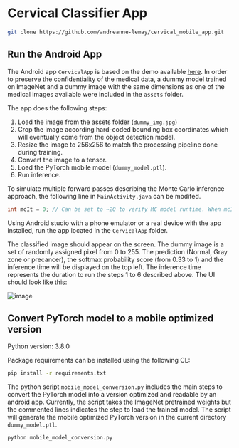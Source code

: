# Cervical Classifier App

```bash
git clone https://github.com/andreanne-lemay/cervical_mobile_app.git
```

## Run the Android App
The Android app `CervicalApp` is based on the demo available [here](https://github.com/pytorch/android-demo-app/tree/master/HelloWorldApp). In order to preserve the confidentiality of the medical data, a dummy model trained on ImageNet and a dummy image with the same dimensions as one of the medical images available were included in the `assets` folder.

The app does the following steps:
1. Load the image from the assets folder (`dummy_img.jpg`)
2. Crop the image according hard-coded bounding box coordinates which will eventually come from the object detection model.
3. Resize the image to 256x256 to match the processing pipeline done during training.
4. Convert the image to a tensor.
5. Load the PyTorch mobile model (`dummy_model.ptl`).
6. Run inference.

To simulate multiple forward passes describing the Monte Carlo inference approach, the following line in `MainActivity.java` can be modifed.

```java
int mcIt = 0; // Can be set to ~20 to verify MC model runtime. When mcIt is set to 0 it will simply do one forward pass.
```

Using Android studio with a phone emulator or a real device with the app installed, run the app located in the `CervicalApp` folder.

The classified image should appear on the screen. The dummy image is a set of randomly assigned pixel from 0 to 255. The prediction (Normal, Gray zone or precancer), the softmax probability score (from 0.33 to 1) and the inference time will be displayed on the top left. The inference time represents the duration to run the steps 1 to 6 described above. The UI should look like this:

![image](https://user-images.githubusercontent.com/49137243/141835553-6ae9f9b3-1b34-4ef6-a0cd-0000478af618.png)


## Convert PyTorch model to a mobile optimized version
Python version: 3.8.0

Package requirements can be installed using the following CL:
```bash
pip install -r requirements.txt
```

The python script `mobile_model_conversion.py` includes the main steps to convert the PyTorch model into a version optimized and readable by an android app.
Currently, the script takes the ImageNet pretrained weights but the commented lines indicates the step to load the trained model. The script will generate the mobile optimized PyTorch version in the current directory `dummy_model.ptl`.

```bash
python mobile_model_conversion.py
```



